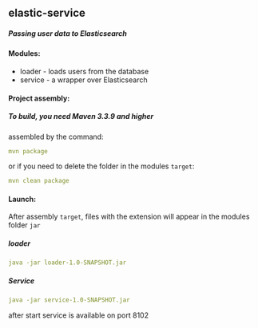 ## elastic-service
##### Passing user data to Elasticsearch

#### Modules:
+ loader - loads users from the database
+ service - a wrapper over Elasticsearch

#### Project assembly:

##### To build, you need Maven *3.3.9* and higher

assembled by the command: 
 ```yaml
 mvn package
 ```
or if you need to delete the folder in the modules `target`:
 ```yaml
mvn clean package
```

#### Launch:
After assembly `target`, files with the extension will appear in the modules folder `jar`
##### loader

```yaml
java -jar loader-1.0-SNAPSHOT.jar
```

##### Service

```yaml
java -jar service-1.0-SNAPSHOT.jar
```
after start service is available on port 8102
